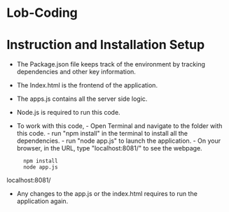 # Lob-Coding
# Instruction and Installation Setup
* The Package.json file keeps track of the environment by tracking dependencies and other key information.

* The Index.html is the frontend of the application.

* The apps.js contains all the server side logic.

* Node.js is required to run this code.

* To work with this code, - Open Terminal and navigate to the folder with this code. - run "npm install" in the terminal to install all the dependencies. - run "node app.js" to launch the application. - On your browser, in the URL, type "localhost:8081/" to see the webpage.

  		npm install
  		node app.js
localhost:8081/

* Any changes to the app.js or the index.html requires to run the application again.
